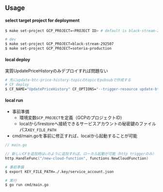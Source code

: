 ## Usage

#### select target project for deployment

```sh
$ make set-project GCP_PROJECT=<PROJECT ID> # default is black-stream-292507

# dev
$ make set-project GCP_PROJECT=black-stream-292507
$ make set-project GCP_PROJECT=soteria-production
```

#### local deploy

実質UpdatePriceHistoryのみデプロイすれば問題ない

```sh
# 先にupdate-btc-price-history-topicのtopicをpubsubで作成する
# CF deploy
$ CF_NAME="UpdatePriceHistory" CF_OPTIONS="--trigger-resource update-btc-price-history-topic" make deploy-fn-pubsub
```

#### local run

- 事前準備
  - 環境変数`GCP_PROJECT`を定義（GCPのプロジェクトID）
  - localからfirestoreへ接続できるサービスアカウントの秘密鍵のファイルパス`KEY_FILE_PATH`
- cmd/main.goを事前に修正すれば、localから起動することが可能

```go
// main.go

// 新しいCFを追加時は↓のように追加すれば、ローカル起動が可能（http triggerのみ）
http.HandleFunc("/new-cloud-function", functions.NewCloudFunction)
```

```sh
# 事前準備
$ export KEY_FILE_PATH=./.key/service_account.json

# 実行
$ go run cmd/main.go
```
